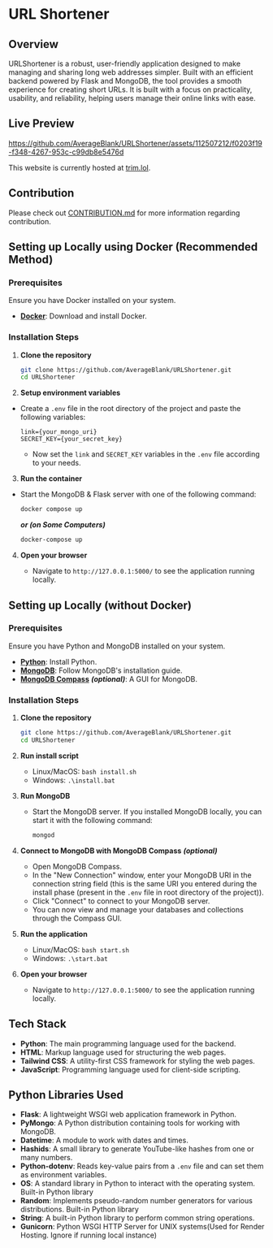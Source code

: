 # URL Shortener

## Overview

URLShortener is a robust, user-friendly application designed to make managing and sharing long web addresses simpler. Built with an efficient backend powered by Flask and MongoDB, the tool provides a smooth experience for creating short URLs. It is built with a focus on practicality, usability, and reliability, helping users manage their online links with ease.

## Live Preview

https://github.com/AverageBlank/URLShortener/assets/112507212/f0203f19-f348-4267-953c-c99db8e5476d

This website is currently hosted at [trim.lol](https://trim.lol).

## Contribution

Please check out [CONTRIBUTION.md](https://github.com/AvgBlank/URLShortener/blob/Master/CONTRIBUTION.md) for more information regarding contribution.

## Setting up Locally using Docker (Recommended Method)

### Prerequisites

Ensure you have Docker installed on your system.

- **[Docker](https://www.docker.com/)**: Download and install Docker.

### Installation Steps

1. **Clone the repository**

   ```bash
   git clone https://github.com/AverageBlank/URLShortener.git
   cd URLShortener
   ```

2. **Setup environment variables**

- Create a `.env` file in the root directory of the project and paste the following variables:

  ```env
  link={your_mongo_uri}
  SECRET_KEY={your_secret_key}
  ```

  - Now set the `link` and `SECRET_KEY` variables in the `.env` file according to your needs.

3. **Run the container**

- Start the MongoDB & Flask server with one of the following command:
  ```bash
  docker compose up
  ```
  **_or (on Some Computers)_**
  ```bash
  docker-compose up
  ```

4. **Open your browser**

   - Navigate to `http://127.0.0.1:5000/` to see the application running locally.

## Setting up Locally (without Docker)

### Prerequisites

Ensure you have Python and MongoDB installed on your system.

- **[Python](https://www.python.org/downloads/)**: Install Python.
- **[MongoDB](https://docs.mongodb.com/manual/installation/)**: Follow MongoDB's installation guide.
- **[MongoDB Compass](https://www.mongodb.com/products/compass)** **_(optional)_**: A GUI for MongoDB.

### Installation Steps

1. **Clone the repository**

   ```bash
   git clone https://github.com/AverageBlank/URLShortener.git
   cd URLShortener
   ```

2. **Run install script**

   - Linux/MacOS: `bash install.sh`
   - Windows: `.\install.bat`

3. **Run MongoDB**

   - Start the MongoDB server. If you installed MongoDB locally, you can start it with the following command:
     ```bash
     mongod
     ```

4. **Connect to MongoDB with MongoDB Compass** **_(optional)_**

   - Open MongoDB Compass.
   - In the "New Connection" window, enter your MongoDB URI in the connection string field (this is the same URI you entered during the install phase (present in the `.env` file in root directory of the project)).
   - Click "Connect" to connect to your MongoDB server.
   - You can now view and manage your databases and collections through the Compass GUI.

5. **Run the application**

   - Linux/MacOS: `bash start.sh`
   - Windows: `.\start.bat`

6. **Open your browser**
   - Navigate to `http://127.0.0.1:5000/` to see the application running locally.

## Tech Stack

- **Python**: The main programming language used for the backend.
- **HTML**: Markup language used for structuring the web pages.
- **Tailwind CSS**: A utility-first CSS framework for styling the web pages.
- **JavaScript**: Programming language used for client-side scripting.

## Python Libraries Used

- **Flask**: A lightweight WSGI web application framework in Python.
- **PyMongo**: A Python distribution containing tools for working with MongoDB.
- **Datetime**: A module to work with dates and times.
- **Hashids**: A small library to generate YouTube-like hashes from one or many numbers.
- **Python-dotenv**: Reads key-value pairs from a `.env` file and can set them as environment variables.
- **OS**: A standard library in Python to interact with the operating system. Built-in Python library
- **Random**: Implements pseudo-random number generators for various distributions. Built-in Python library
- **String**: A built-in Python library to perform common string operations.
- **Gunicorn**: Python WSGI HTTP Server for UNIX systems(Used for Render Hosting. Ignore if running local instance)
